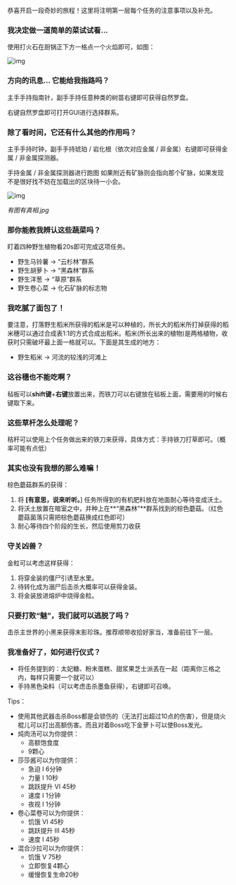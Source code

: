 恭喜开启一段奇妙的旅程！这里将注明第一层每个任务的注意事项以及补充。

### 我决定做一道简单的菜试试看...

使用打火石在厨锅正下方一格点一个火焰即可，如图：

![img](https://g-c-z.cc/wp-content/uploads/2022/08/厨锅.png)

### 方向的讯息... 它能给我指路吗？

主手手持指南针，副手手持任意种类的树苗右键即可获得自然罗盘。

右键自然罗盘即可打开GUI进行选择群系。

### 除了看时间，它还有什么其他的作用吗？

主手手持时钟，副手手持琥珀 / 岩化根（依次对应金属 / 非金属）右键即可获得金属 / 非金属探测器。

手持金属 / 非金属探测器进行跑图 如果附近有矿脉则会指向那个矿脉，如果发现不是很好找不妨在加载出的区块待一小会。

![img](https://g-c-z.cc/wp-content/uploads/2022/08/金属探测器-1024x554.jpg)

*有图有真相.jpg*

### 那你能教我辨认这些蔬菜吗？

盯着四种野生植物看20s即可完成这项任务。

- 野生马铃薯 -> “云杉林”群系
- 野生胡萝卜 -> “黑森林”群系
- 野生洋葱    -> “草原”群系
- 野生卷心菜 -> 化石矿脉的标志物

### 我吃腻了面包了！

要注意，打落野生稻米所获得的稻米是可以种植的，所长大的稻米所打掉获得的稻米穗可以通过合成表1:1的方式合成出稻米。稻米(所长出来的植物)是两格植物，收获时只需破坏最上面一格就可以。下面是其生成的地方：

- 野生稻米 -> 河流的较浅的河滩上

### 这谷穗也不能吃啊？

毡板可以**shift键**+**右键**放置出来，而铁刀可以右键放在毡板上面，需要用的时候右键取下来。

### 这些草杆怎么处理呢？

秸秆可以使用上个任务做出来的铁刀来获得，具体方式：手持铁刀打草即可。（概率可能有点低）

### 其实也没有我想的那么难嘛！

棕色蘑菇群系的获得：

1. 将 **[有意思，说来听听。**] 任务所得到的有机肥料放在地面耐心等待变成沃土。
2. 将沃土放置在暗室之中，并种上在**“黑森林”**群系找到的棕色蘑菇。（红色蘑菇菌落只需把棕色蘑菇换成红色即可）
3. 耐心等待四个阶段的生长，然后使用剪刀收获

### 守关凶兽？

金粒可以考虑这样获得：

1. 将穿金装的僵尸引诱至水里。
2. 待转化成为溺尸后击杀大概率可以获得金装。
3. 将金装放进熔炉中烧得金粒。

### 只要打败“魅”，我们就可以逃脱了吗？

击杀主世界的小黑来获得末影珍珠。推荐顺带收拾好家当，准备前往下一层。

### 我准备好了，如何进行仪式？

- 将任务提到的：太妃糖、粉末蛋糕、甜浆果芝士派丟在一起（距离你三格之内，每样只需要一个就可以）
- 手持黑色染料（可以考虑击杀墨鱼获得），右键即可召唤。

Tips：
- 使用其他武器击杀Boss都是会锁伤的（无法打出超过10点的伤害），但是烧火棍儿可以打出高额伤害。而且对着Boss吃下金萝卜可以使Boss发光。
- 炖肉汤可以为你提供：
  - 高额饱食度
  - 9颗心
- 莎莎酱可以为你提供：
  - 急迫 I 6分钟
  - 力量 I 10秒
  - 跳跃提升 VI 45秒
  - 速度 I 1分钟
  - 夜视 I 1分钟
- 卷心菜卷可以为你提供：
  - 饥饿 VI 45秒
  - 跳跃提升 III 45秒
  - 速度 I 45秒
- 混合沙拉可以为你提供：
  - 饥饿 V 75秒
  - 立即恢复4颗心
  - 缓慢恢复生命20秒
